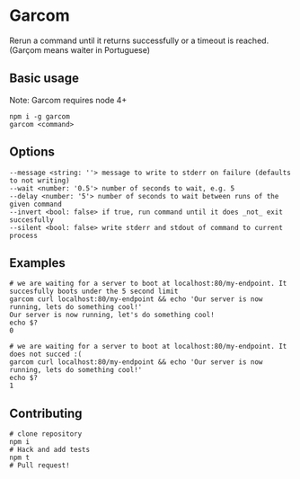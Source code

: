 Garcom
===

Rerun a command until it returns successfully or a timeout is reached. (Garçom means waiter in Portuguese)

Basic usage
---

Note: Garcom requires node 4+

```shell
npm i -g garcom
garcom <command>
```

Options
---

```shell
--message <string: ''> message to write to stderr on failure (defaults to not writing)
--wait <number: '0.5'> number of seconds to wait, e.g. 5
--delay <number: '5'> number of seconds to wait between runs of the given command
--invert <bool: false> if true, run command until it does _not_ exit succesfully
--silent <bool: false> write stderr and stdout of command to current process
```


Examples
---

```shell
# we are waiting for a server to boot at localhost:80/my-endpoint. It succesfully boots under the 5 second limit
garcom curl localhost:80/my-endpoint && echo 'Our server is now running, lets do something cool!'
Our server is now running, let's do something cool!
echo $?
0

# we are waiting for a server to boot at localhost:80/my-endpoint. It does not succed :(
garcom curl localhost:80/my-endpoint && echo 'Our server is now running, lets do something cool!'
echo $?
1
```

Contributing
---

```shell
# clone repository
npm i
# Hack and add tests
npm t
# Pull request!
```
